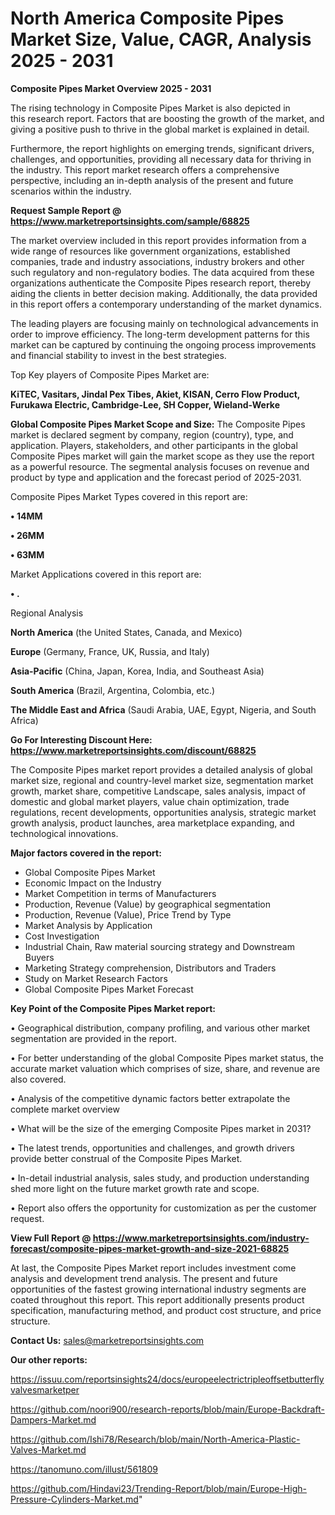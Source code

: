 # North America Composite Pipes Market Size, Value, CAGR, Analysis 2025 - 2031

<Strong> Composite Pipes Market Overview 2025 - 2031</strong>

The rising technology in Composite Pipes Market is also depicted in this research report. Factors that are boosting the growth of the market, and giving a positive push to thrive in the global market is explained in detail.

Furthermore, the report highlights on emerging trends, significant drivers, challenges, and opportunities, providing all necessary data for thriving in the industry. This report market research offers a comprehensive perspective, including an in-depth analysis of the present and future scenarios within the industry.

<strong>Request Sample Report @ <a href=https://www.marketreportsinsights.com/sample/68825>https://www.marketreportsinsights.com/sample/68825</a></strong>

The market overview included in this report provides information from a wide range of resources like government organizations, established companies, trade and industry associations, industry brokers and other such regulatory and non-regulatory bodies. The data acquired from these organizations authenticate the Composite Pipes research report, thereby aiding the clients in better decision making. Additionally, the data provided in this report offers a contemporary understanding of the market dynamics.

The leading players are focusing mainly on technological advancements in order to improve efficiency. The long-term development patterns for this market can be captured by continuing the ongoing process improvements and financial stability to invest in the best strategies.

Top Key players of Composite Pipes Market are:

<strong>KiTEC, Vasitars, Jindal Pex Tibes, Akiet, KISAN, Cerro Flow Product, Furukawa Electric, Cambridge-Lee, SH Copper, Wieland-Werke</strong>

<strong><b>Global Composite Pipes Market Scope and Size:</b></strong>
The Composite Pipes market is declared segment by company, region (country), type, and application. Players, stakeholders, and other participants in the global Composite Pipes market will gain the market scope as they use the report as a powerful resource. The segmental analysis focuses on revenue and product by type and application and the forecast period of 2025-2031.

Composite Pipes Market Types covered in this report are:

<strong>• 14MM

• 26MM

• 63MM</strong>

Market Applications covered in this report are:

<strong>• .</strong> 

Regional Analysis

<strong>North America</strong> (the United States, Canada, and Mexico)

<strong>Europe</strong> (Germany, France, UK, Russia, and Italy)

<strong>Asia-Pacific</strong> (China, Japan, Korea, India, and Southeast Asia)

<strong>South America</strong> (Brazil, Argentina, Colombia, etc.)

<strong>The Middle East and Africa</strong> (Saudi Arabia, UAE, Egypt, Nigeria, and South Africa)

<strong>Go For Interesting Discount Here: <a href=https://www.marketreportsinsights.com/discount/68825>https://www.marketreportsinsights.com/discount/68825</a></strong>

The Composite Pipes market report provides a detailed analysis of global market size, regional and country-level market size, segmentation market growth, market share, competitive Landscape, sales analysis, impact of domestic and global market players, value chain optimization, trade regulations, recent developments, opportunities analysis, strategic market growth analysis, product launches, area marketplace expanding, and technological innovations.

<strong><b>Major factors covered in the report:</b></strong>
<ul>
  <li>Global Composite Pipes Market </li>
  <li>Economic Impact on the Industry</li>
  <li>Market Competition in terms of Manufacturers</li>
  <li>Production, Revenue (Value) by geographical segmentation</li>
  <li>Production, Revenue (Value), Price Trend by Type</li>
  <li>Market Analysis by Application</li>
  <li>Cost Investigation</li>
  <li>Industrial Chain, Raw material sourcing strategy and Downstream Buyers</li>
  <li>Marketing Strategy comprehension, Distributors and Traders</li>
  <li>Study on Market Research Factors</li>
  <li>Global Composite Pipes Market Forecast</li>
</ul>

<strong><b>Key Point of the Composite Pipes Market report:</b></strong>

• Geographical distribution, company profiling, and various other market segmentation are provided in the report.

• For better understanding of the global Composite Pipes market status, the accurate market valuation which comprises of size, share, and revenue are also covered.

• Analysis of the competitive dynamic factors better extrapolate the complete market overview

• What will be the size of the emerging Composite Pipes market in 2031?

• The latest trends, opportunities and challenges, and growth drivers provide better construal of the Composite Pipes Market.

• In-detail industrial analysis, sales study, and production understanding shed more light on the future market growth rate and scope.

• Report also offers the opportunity for customization as per the customer request.

<strong><b>View Full Report @ <a href=https://www.marketreportsinsights.com/industry-forecast/composite-pipes-market-growth-and-size-2021-68825>https://www.marketreportsinsights.com/industry-forecast/composite-pipes-market-growth-and-size-2021-68825</a></b></strong>


At last, the Composite Pipes Market report includes investment come analysis and development trend analysis. The present and future opportunities of the fastest growing international industry segments are coated throughout this report. This report additionally presents product specification, manufacturing method, and product cost structure, and price structure.

<strong>Contact Us:</strong>
sales@marketreportsinsights.com

<strong>Our other reports:</strong>

<a href=https://issuu.com/reportsinsights24/docs/europeelectrictripleoffsetbutterflyvalvesmarketper>https://issuu.com/reportsinsights24/docs/europeelectrictripleoffsetbutterflyvalvesmarketper</a>

<a href=https://github.com/noori900/research-reports/blob/main/Europe-Backdraft-Dampers-Market.md>https://github.com/noori900/research-reports/blob/main/Europe-Backdraft-Dampers-Market.md</a>

<a href=https://github.com/Ishi78/Research/blob/main/North-America-Plastic-Valves-Market.md>https://github.com/Ishi78/Research/blob/main/North-America-Plastic-Valves-Market.md</a>

<a href=https://tanomuno.com/illust/561809>https://tanomuno.com/illust/561809</a>

<a href=https://github.com/Hindavi23/Trending-Report/blob/main/Europe-High-Pressure-Cylinders-Market.md>https://github.com/Hindavi23/Trending-Report/blob/main/Europe-High-Pressure-Cylinders-Market.md</a>"

